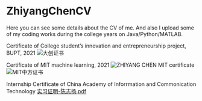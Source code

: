 # ZhiyangChenCV
Here you can see some details about the CV of me.
And also I upload some of my coding works during the college years on Java/Python/MATLAB.

Certificate of College student’s innovation and entrepreneurship project, BUPT, 2021
![大创证书](https://user-images.githubusercontent.com/58174623/140874854-b5ef2415-a008-4037-b392-549b7edccead.jpg)

Certificate of MIT machine learning, 2021
![ZHIYANG CHEN MIT certificate](https://user-images.githubusercontent.com/58174623/140875210-e4b1b1a5-e767-49f1-a596-afbdc479d54e.png)
![MIT中方证书](https://user-images.githubusercontent.com/58174623/145195924-fe760a9b-b64d-4dd8-82ec-6a2d5dc8b281.jpg)

Internship Certificate of China Academy of Inforrmation and Commonication Technology
[实习证明-陈志扬.pdf](https://github.com/chenzhizhi0822/ZhiyangChen_CV/files/8442758/-.pdf)
